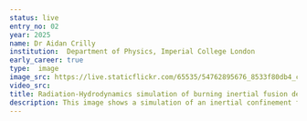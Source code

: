 ```yaml
---
status: live
entry_no: 02
year: 2025
name: Dr Aidan Crilly
institution:  Department of Physics, Imperial College London
early_career: true
type:  image 
image_src: https://live.staticflickr.com/65535/54762895676_8533f80db4_c.jpg
video_src: 
title: Radiation-Hydrodynamics simulation of burning inertial fusion design
description: This image shows a simulation of an inertial confinement fusion (ICF) implosion. ICF experiments involve firing an external driver (generally a laser) at a capsule which contains fusion fuel. The capsule then implodes, creating extreme temperatures and densities and leading to a high rate of fusion. The physics of ICF is well captured by radiation-hydrodynamics simulation. Shown in the image are the electron temperature and mass density at the time of peak fusion rate, this multi-dimensional simulation includes the effect of fusion product heating of the fuel. The simulation was the end product of a machine learning driven optimisation of implosion design. Archer2 was used to perform hundreds of two-dimensional radiation-hydrodynamics simulations, enabling autonomous design in order to maximise the fusion energy released.
---
```

